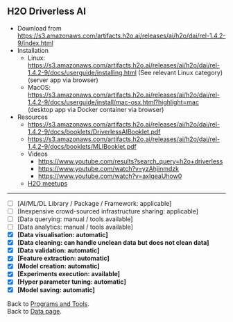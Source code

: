 ## H2O Driverless AI

- Download from https://s3.amazonaws.com/artifacts.h2o.ai/releases/ai/h2o/dai/rel-1.4.2-9/index.html
- Installation
  - Linux:  https://s3.amazonaws.com/artifacts.h2o.ai/releases/ai/h2o/dai/rel-1.4.2-9/docs/userguide/installing.html (See relevant Linux category) (server app via browser)
  - MacOS:  https://s3.amazonaws.com/artifacts.h2o.ai/releases/ai/h2o/dai/rel-1.4.2-9/docs/userguide/install/mac-osx.html?highlight=mac (desktop app via Docker container via browser)
- Resources
    - https://s3.amazonaws.com/artifacts.h2o.ai/releases/ai/h2o/dai/rel-1.4.2-9/docs/booklets/DriverlessAIBooklet.pdf
    - https://s3.amazonaws.com/artifacts.h2o.ai/releases/ai/h2o/dai/rel-1.4.2-9/docs/booklets/MLIBooklet.pdf
    - Videos
        - https://www.youtube.com/results?search_query=h2o+driverless
        - https://www.youtube.com/watch?v=yzAhjinmdzk
        - https://www.youtube.com/watch?v=axIqeaUhow0
    - [H2O meetups](https://github.com/h2oai/h2o-meetups)
---

- [ ] [AI/ML/DL Library / Package / Framework: applicable]
- [ ] [Inexpensive crowd-sourced infrastructure sharing: applicable]
- [ ] [Data querying: manual / tools available] 
- [ ] [Data analytics: manual / tools available] 
- [x] **[Data visualisation: automatic]**
- [x] **[Data cleaning: can handle unclean data but does not clean data]** 
- [x] **[Data validation: automatic]** 
- [x] **[Feature extraction: automatic]** 
- [x] **[Model creation: automatic]** 
- [x] **[Experiments execution: available]**
- [x] **[Hyper parameter tuning: automatic]**
- [x] **[Model saving: automatic]**

Back to [Programs and Tools](./programs-and-tools.md#programs-and-tools). <br/>
Back to [Data page](./README.md#data).